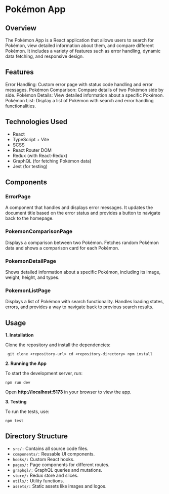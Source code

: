 # Pokémon App
## Overview
The Pokémon App is a React application that allows users to search for Pokémon, view detailed information about them, and compare different Pokémon. It includes a variety of features such as error handling, dynamic data fetching, and responsive design.

## Features
Error Handling: Custom error page with status code handling and error messages.
Pokémon Comparison: Compare details of two Pokémon side by side.
Pokémon Details: View detailed information about a specific Pokémon.
Pokémon List: Display a list of Pokémon with search and error handling functionalities.

## Technologies Used
- React 
- TypeScript + Vite
- SCSS
- React Router DOM
- Redux (with React-Redux)
- GraphQL (for fetching Pokémon data)
- Jest (for testing)

## Components
### ErrorPage
A component that handles and displays error messages. It updates the document title based on the error status and provides a button to navigate back to the homepage.

### PokemonComparisonPage
Displays a comparison between two Pokémon. Fetches random Pokémon data and shows a comparison card for each Pokémon.

### PokemonDetailPage
Shows detailed information about a specific Pokémon, including its image, weight, height, and types.

### PokemonListPage
Displays a list of Pokémon with search functionality. Handles loading states, errors, and provides a way to navigate back to previous search results.

## Usage 

**1. Installation**

Clone the repository and install the dependencies:

` 
git clone <repository-url>
cd <repository-directory>
npm install
`

**2. Running the App**

To start the development server, run:

`npm run dev
`

Open **http://localhost:5173** in your browser to view the app.

**3. Testing**

To run the tests, use:

`npm test`

## Directory Structure
- `src/:` Contains all source code files.
- `components/:` Reusable UI components.
- `hooks/:` Custom React hooks.
- `pages/:` Page components for different routes.
- `graphql/:` GraphQL queries and mutations.
- `store/:` Redux store and slices.
- `utils/:` Utility functions.
- `assets/:` Static assets like images and logos.
